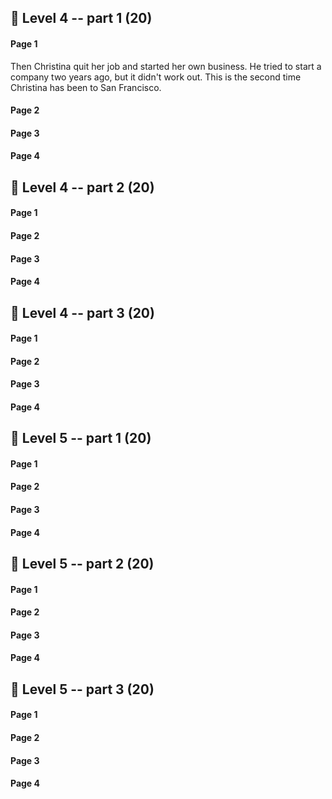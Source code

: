 ## 🐛 Level 4 -- part 1 (20)

#### Page 1
Then Christina quit her job and started her own business.
He tried to start a company two years ago, but it didn't work out.
This is the second time Christina has been to San Francisco.

#### Page 2

#### Page 3

#### Page 4

## 🐛 Level 4 -- part 2 (20)
#### Page 1

#### Page 2

#### Page 3

#### Page 4

## 🐛 Level 4 -- part 3 (20)
#### Page 1

#### Page 2

#### Page 3

#### Page 4

## 🐛 Level 5 -- part 1 (20)
#### Page 1

#### Page 2

#### Page 3

#### Page 4

## 🐛 Level 5 -- part 2 (20)
#### Page 1

#### Page 2

#### Page 3

#### Page 4

## 🐛 Level 5 -- part 3 (20)
#### Page 1

#### Page 2

#### Page 3

#### Page 4